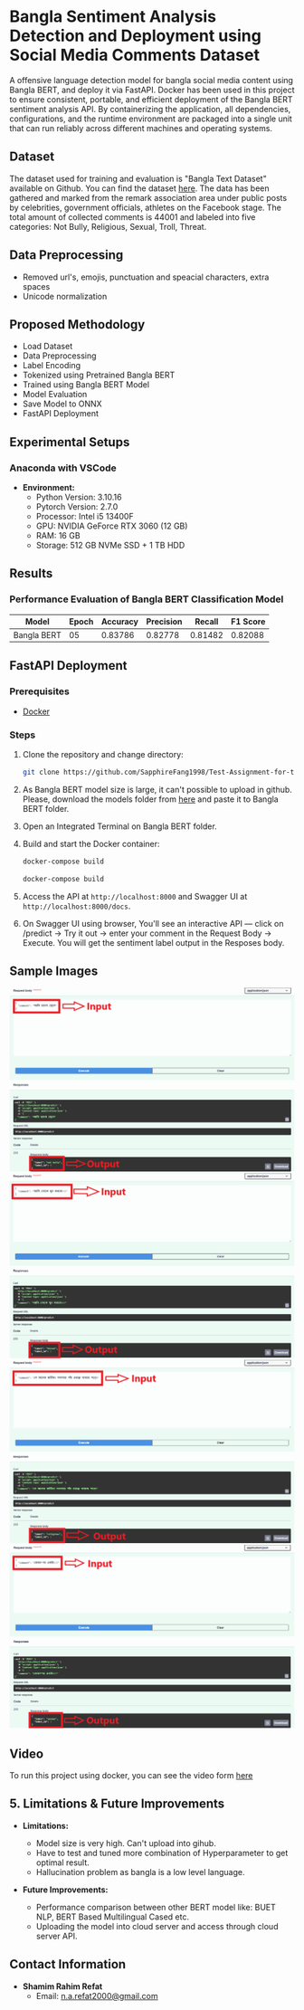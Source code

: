 # Bangla Sentiment Analysis Detection and Deployment using Social Media Comments Dataset

A offensive language detection model for bangla social media content using Bangla BERT, and deploy it via FastAPI. Docker has been used in this project to ensure consistent, portable, and efficient deployment of the Bangla BERT sentiment analysis API. By containerizing the application, all dependencies, configurations, and the runtime environment are packaged into a single unit that can run reliably across different machines and operating systems.

## Dataset

The dataset used for training and evaluation is "Bangla Text Dataset" available on Github. You can find the dataset <a href="https://github.com/cypher-07/Bangla-Text-Dataset">here</a>. The data has been gathered and marked from the remark association area under public posts by celebrities, government officials, athletes on the Facebook stage. The total amount of collected comments is 44001 and labeled into five categories: Not Bully, Religious, Sexual, Troll, Threat. 

## Data Preprocessing

* Removed url's, emojis, punctuation and speacial characters, extra spaces
* Unicode normalization

## Proposed Methodology

* Load Dataset
* Data Preprocessing
* Label Encoding
* Tokenized using Pretrained Bangla BERT
* Trained using Bangla BERT Model
* Model Evaluation
* Save Model to ONNX
* FastAPI Deployment

## Experimental Setups
    
### Anaconda with VSCode
- **Environment:**
  - Python Version: 3.10.16 
  - Pytorch Version: 2.7.0
  - Processor: Intel i5 13400F
  - GPU: NVIDIA GeForce RTX 3060 (12 GB)
  - RAM: 16 GB
  - Storage: 512 GB NVMe SSD + 1 TB HDD
    

## Results
### Performance Evaluation of Bangla BERT Classification Model

|    Model    | Epoch | Accuracy | Precision | Recall  | F1 Score |
|-------------|-------|----------|-----------|---------|----------|
| Bangla BERT |  05   | 0.83786  |  0.82778  | 0.81482 | 0.82088  |

## FastAPI Deployment
### Prerequisites
- [Docker](https://docs.docker.com/get-docker/)

### Steps
1. Clone the repository and change directory:
   ```bash
   git clone https://github.com/SapphireFang1998/Test-Assignment-for-the-AI-ML-Intern-Position-Technohaven.git
   ```

2. As Bangla BERT model size is large, it can't possible to upload in github. Please, download the models folder from <a href="https://drive.google.com/drive/folders/1oohVHnf7Y6ScK8o8G7TGzuIcDxZnRo3y?usp=sharing">here</a> and paste it to Bangla BERT folder.

3. Open an Integrated Terminal on Bangla BERT folder.

3. Build and start the Docker container:
   ```bash
   docker-compose build
   ```

   ```bash
   docker-compose build
   ```

3. Access the API at `http://localhost:8000` and Swagger UI at `http://localhost:8000/docs`.

4. On Swagger UI using browser, You'll see an interactive API — click on /predict → Try it out → enter your comment in the Request Body → Execute. You will get the sentiment label output in the Resposes body.

## Sample Images

![Sample Images](Images/1.png)
![Sample Images](Images/2.png)
![Sample Images](Images/3.png)
![Sample Images](Images/4.png)

## Video

To run this project using docker, you can see the video form <a href="https://youtu.be/cqX0Qu7b9VM">here</a>

## 5. Limitations & Future Improvements

- **Limitations:**
  - Model size is very high. Can't upload into gihub.
  - Have to test and tuned more combination of Hyperparameter to get optimal result.
  - Hallucination problem as bangla is a low level language.

- **Future Improvements:**
  - Performance comparison between other BERT model like: BUET NLP, BERT Based Multilingual Cased etc.
  - Uploading the model into cloud server and access through cloud server API.

## Contact Information

- **Shamim Rahim Refat**
  - Email: [n.a.refat2000@gmail.com](mailto:n.a.refat2000@gmail.com)
